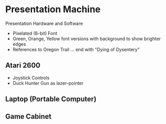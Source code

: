 # Presentation Machine

Presentation Hardware and Software

* Pixelated (8-bit) Font
* Green, Orange, Yellow font versions with background to show brighter edges
* References to Oregon Trail ... end with "Dying of Dysentery"

## Atari 2600

* Joystick Controls
* Duck Hunter Gun as lazer-pointer

## Laptop (Portable Computer)

## Game Cabinet
